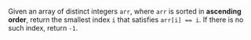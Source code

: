 Given an array of distinct integers `arr`, where `arr` is sorted in **ascending order**, return the smallest index `i` that satisfies `arr[i] == i`. If there is no such index, return `-1`.